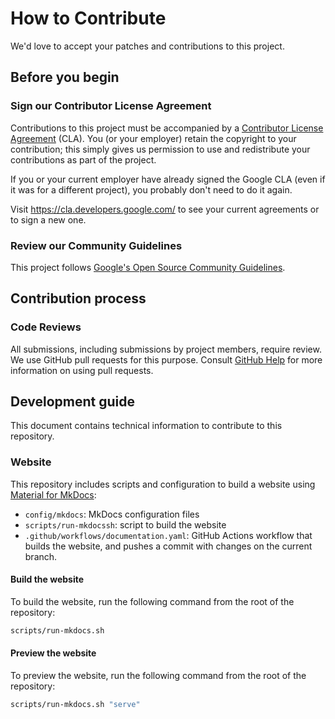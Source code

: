 # How to Contribute

We'd love to accept your patches and contributions to this project.

## Before you begin

### Sign our Contributor License Agreement

Contributions to this project must be accompanied by a
[Contributor License Agreement](https://cla.developers.google.com/about) (CLA).
You (or your employer) retain the copyright to your contribution; this simply
gives us permission to use and redistribute your contributions as part of the
project.

If you or your current employer have already signed the Google CLA (even if it
was for a different project), you probably don't need to do it again.

Visit <https://cla.developers.google.com/> to see your current agreements or to
sign a new one.

### Review our Community Guidelines

This project follows
[Google's Open Source Community Guidelines](https://opensource.google/conduct/).

## Contribution process

### Code Reviews

All submissions, including submissions by project members, require review. We
use GitHub pull requests for this purpose. Consult
[GitHub Help](https://help.github.com/articles/about-pull-requests/) for more
information on using pull requests.

## Development guide

This document contains technical information to contribute to this repository.

### Website

This repository includes scripts and configuration to build a website using
[Material for MkDocs](https://squidfunk.github.io/mkdocs-material/):

*   `config/mkdocs`: MkDocs configuration files
*   `scripts/run-mkdocssh`: script to build the website
*   `.github/workflows/documentation.yaml`: GitHub Actions workflow that builds
    the website, and pushes a commit with changes on the current branch.

#### Build the website

To build the website, run the following command from the root of the repository:

```bash
scripts/run-mkdocs.sh
```

#### Preview the website

To preview the website, run the following command from the root of the
repository:

```bash
scripts/run-mkdocs.sh "serve"
```
